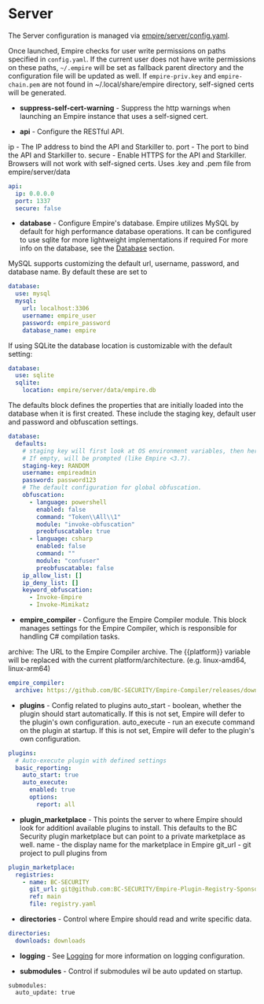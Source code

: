 # Server

The Server configuration is managed via [empire/server/config.yaml](https://github.com/BC-SECURITY/Empire/blob/master/empire/client/config.yaml).

Once launched, Empire checks for user write permissions on paths specified in `config.yaml`. If the current user does not have write permissions on these paths, `~/.empire` will be set as fallback parent directory and the configuration file will be updated as well.
If `empire-priv.key` and `empire-chain.pem` are not found in ~/.local/share/empire directory, self-signed certs will be generated.

* **suppress-self-cert-warning** - Suppress the http warnings when launching an Empire instance that uses a self-signed cert.

* **api** - Configure the RESTful API.

ip - The IP address to bind the API and Starkiller to.
port - The port to bind the API and Starkiller to.
secure - Enable HTTPS for the API and Starkiller. Browsers will not work with self-signed certs. Uses .key and .pem file from empire/server/data

```yaml
api:
  ip: 0.0.0.0
  port: 1337
  secure: false
```

* **database** - Configure Empire's database. Empire utilizes MySQL by default for high performance database operations. It can be configured to use sqlite for more lightweight implementations if required For more info on the database, see the [Database](database/README.md) section.

MySQL supports customizing the default url, username, password, and database name. By default these are set to 
```yaml
database:
  use: mysql
  mysql:
    url: localhost:3306
    username: empire_user
    password: empire_password
    database_name: empire
```


If using SQLite the database location is customizable with the default setting:

```yaml
database:
  use: sqlite
  sqlite:
    location: empire/server/data/empire.db
```




The defaults block defines the properties that are initially loaded into the database when it is first created. These include the staging key, default user and password and obfuscation settings. 

```yaml
database:
  defaults:
    # staging key will first look at OS environment variables, then here.
    # If empty, will be prompted (like Empire <3.7).
    staging-key: RANDOM
    username: empireadmin
    password: password123
    # The default configuration for global obfuscation.
    obfuscation:
      - language: powershell
        enabled: false
        command: "Token\\All\\1"
        module: "invoke-obfuscation"
        preobfuscatable: true
      - language: csharp
        enabled: false
        command: ""
        module: "confuser"
        preobfuscatable: false
    ip_allow_list: []
    ip_deny_list: []
    keyword_obfuscation:
      - Invoke-Empire
      - Invoke-Mimikatz
```

* **empire_compiler** - Configure the Empire Compiler module. This block manages settings for the Empire Compiler, which is responsible for handling C# compilation tasks.

archive: The URL to the Empire Compiler archive. The {{platform}} variable will be replaced with the current platform/architecture. (e.g. linux-amd64, linux-arm64)

```yaml
empire_compiler:
  archive: https://github.com/BC-SECURITY/Empire-Compiler/releases/download/v0.3.2/EmpireCompiler-{{platform}}-v0.3.2.tgz
```


* **plugins** - Config related to plugins
auto_start - boolean, whether the plugin should start automatically. If this is not set, Empire will defer to the plugin's own configuration.
auto_execute - run an execute command on the plugin at startup. If this is not set, Empire will defer to the plugin's own configuration.

```yaml
plugins:
  # Auto-execute plugin with defined settings
  basic_reporting:
    auto_start: true
    auto_execute:
      enabled: true
      options:
        report: all
```
* **plugin_marketplace** - This points the server to where Empire should look for additionl available plugins to install. This defaults to the BC Security plugin marketplace but can point to a private marketplace as well.
name - the display name for the marketplace in Empire
git_url - git project to pull plugins from


```yaml
plugin_marketplace:
  registries:
    - name: BC-SECURITY
      git_url: git@github.com:BC-SECURITY/Empire-Plugin-Registry-Sponsors.git
      ref: main
      file: registry.yaml
```
* **directories** - Control where Empire should read and write specific data.

```yaml
directories:
  downloads: downloads
```

* **logging** - See [Logging](../logging/logging.md) for more information on logging configuration.

* **submodules** - Control if submodules wil be auto updated on startup.

```
submodules:
  auto_update: true
```
